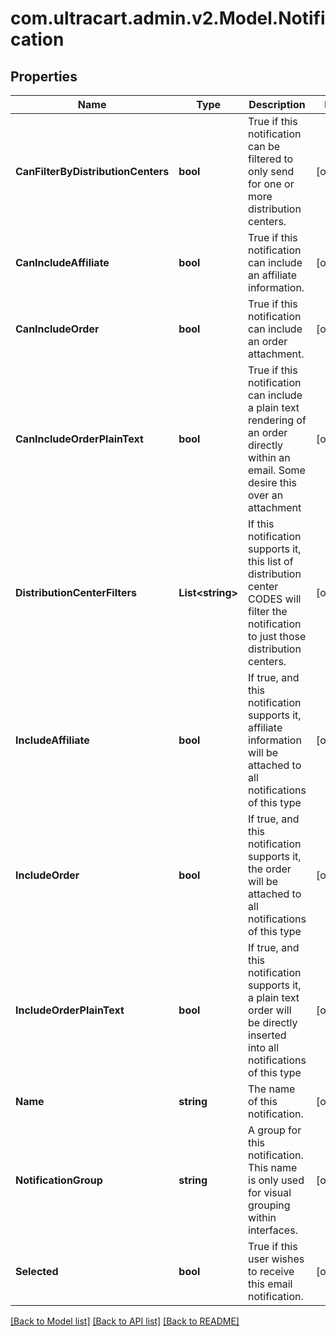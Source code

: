 
# com.ultracart.admin.v2.Model.Notification

## Properties

Name | Type | Description | Notes
------------ | ------------- | ------------- | -------------
**CanFilterByDistributionCenters** | **bool** | True if this notification can be filtered to only send for one or more distribution centers. | [optional] 
**CanIncludeAffiliate** | **bool** | True if this notification can include an affiliate information. | [optional] 
**CanIncludeOrder** | **bool** | True if this notification can include an order attachment. | [optional] 
**CanIncludeOrderPlainText** | **bool** | True if this notification can include a plain text rendering of an order directly within an email.  Some desire this over an attachment | [optional] 
**DistributionCenterFilters** | **List&lt;string&gt;** | If this notification supports it, this list of distribution center CODES will filter the notification to just those distribution centers. | [optional] 
**IncludeAffiliate** | **bool** | If true, and this notification supports it, affiliate information will be attached to all notifications of this type | [optional] 
**IncludeOrder** | **bool** | If true, and this notification supports it, the order will be attached to all notifications of this type | [optional] 
**IncludeOrderPlainText** | **bool** | If true, and this notification supports it, a plain text order will be directly inserted into all notifications of this type | [optional] 
**Name** | **string** | The name of this notification. | [optional] 
**NotificationGroup** | **string** | A group for this notification.  This name is only used for visual grouping within interfaces. | [optional] 
**Selected** | **bool** | True if this user wishes to receive this email notification. | [optional] 

[[Back to Model list]](../README.md#documentation-for-models)
[[Back to API list]](../README.md#documentation-for-api-endpoints)
[[Back to README]](../README.md)

